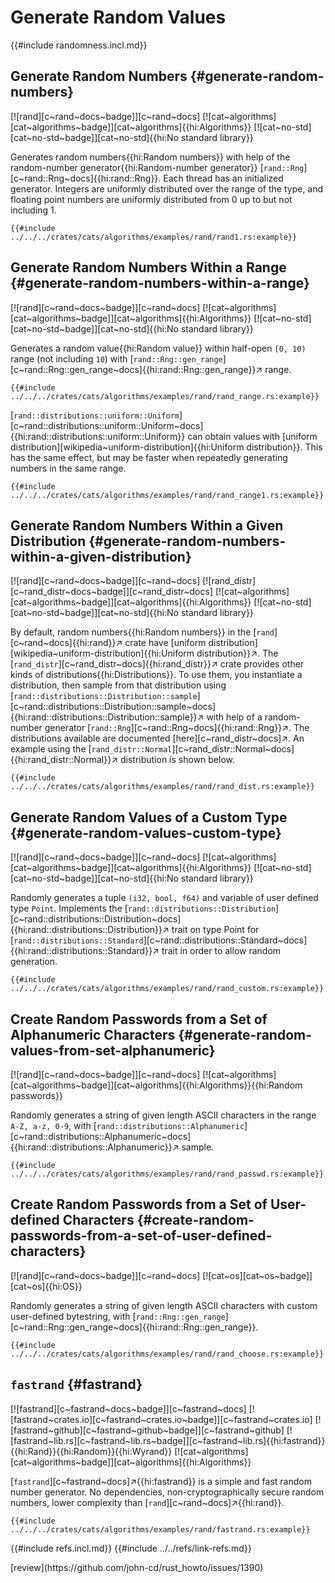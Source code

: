 # Generate Random Values

{{#include randomness.incl.md}}

## Generate Random Numbers {#generate-random-numbers}

[![rand][c~rand~docs~badge]][c~rand~docs] [![cat~algorithms][cat~algorithms~badge]][cat~algorithms]{{hi:Algorithms}}
[![cat~no-std][cat~no-std~badge]][cat~no-std]{{hi:No standard library}}

Generates random numbers{{hi:Random numbers}} with help of the random-number generator{{hi:Random-number generator}} [`rand::Rng`][c~rand::Rng~docs]{{hi:rand::Rng}}. Each thread has an initialized generator. Integers are uniformly distributed over the range of the type, and floating point numbers are uniformly distributed from 0 up to but not including 1.

```rust,editable
{{#include ../../../crates/cats/algorithms/examples/rand/rand1.rs:example}}
```

## Generate Random Numbers Within a Range {#generate-random-numbers-within-a-range}

[![rand][c~rand~docs~badge]][c~rand~docs] [![cat~algorithms][cat~algorithms~badge]][cat~algorithms]{{hi:Algorithms}}
[![cat~no-std][cat~no-std~badge]][cat~no-std]{{hi:No standard library}}

Generates a random value{{hi:Random value}} within half-open `[0, 10)` range (not including `10`) with [`rand::Rng::gen_range`][c~rand::Rng::gen_range~docs]{{hi:rand::Rng::gen_range}}↗ range.

```rust,editable
{{#include ../../../crates/cats/algorithms/examples/rand/rand_range.rs:example}}
```

[`rand::distributions::uniform::Uniform`][c~rand::distributions::uniform::Uniform~docs]{{hi:rand::distributions::uniform::Uniform}} can obtain values with [uniform distribution][wikipedia~uniform-distribution]{{hi:Uniform distribution}}. This has the same effect, but may be faster when repeatedly generating numbers in the same range.

```rust,editable
{{#include ../../../crates/cats/algorithms/examples/rand/rand_range1.rs:example}}
```

## Generate Random Numbers Within a Given Distribution {#generate-random-numbers-within-a-given-distribution}

[![rand][c~rand~docs~badge]][c~rand~docs] [![rand_distr][c~rand_distr~docs~badge]][c~rand_distr~docs] [![cat~algorithms][cat~algorithms~badge]][cat~algorithms]{{hi:Algorithms}} [![cat~no-std][cat~no-std~badge]][cat~no-std]{{hi:No standard library}}

By default, random numbers{{hi:Random numbers}} in the [`rand`][c~rand~docs]{{hi:rand}}↗ crate have [uniform distribution][wikipedia~uniform-distribution]{{hi:Uniform distribution}}↗. The [`rand_distr`][c~rand_distr~docs]{{hi:rand_distr}}↗ crate provides other kinds of distributions{{hi:Distributions}}. To use them, you instantiate a distribution, then sample from that distribution using [`rand::distributions::Distribution::sample`][c~rand::distributions::Distribution::sample~docs]{{hi:rand::distributions::Distribution::sample}}↗ with help of a random-number generator [`rand::Rng`][c~rand::Rng~docs]{{hi:rand::Rng}}↗. The distributions available are documented [here][c~rand_distr~docs]↗. An example using the [`rand_distr::Normal`][c~rand_distr::Normal~docs]{{hi:rand_distr::Normal}}↗ distribution is shown below.

```rust,editable
{{#include ../../../crates/cats/algorithms/examples/rand/rand_dist.rs:example}}
```

## Generate Random Values of a Custom Type {#generate-random-values-custom-type}

[![rand][c~rand~docs~badge]][c~rand~docs] [![cat~algorithms][cat~algorithms~badge]][cat~algorithms]{{hi:Algorithms}}
[![cat~no-std][cat~no-std~badge]][cat~no-std]{{hi:No standard library}}

Randomly generates a tuple `(i32, bool, f64)` and variable of user defined type `Point`. Implements the [`rand::distributions::Distribution`][c~rand::distributions::Distribution~docs]{{hi:rand::distributions::Distribution}}↗ trait on type Point for [`rand::distributions::Standard`][c~rand::distributions::Standard~docs]{{hi:rand::distributions::Standard}}↗ trait in order to allow random generation.

```rust,editable
{{#include ../../../crates/cats/algorithms/examples/rand/rand_custom.rs:example}}
```

## Create Random Passwords from a Set of Alphanumeric Characters {#generate-random-values-from-set-alphanumeric}

[![rand][c~rand~docs~badge]][c~rand~docs] [![cat~algorithms][cat~algorithms~badge]][cat~algorithms]{{hi:Algorithms}}{{hi:Random passwords}}

Randomly generates a string of given length ASCII characters in the range `A-Z, a-z, 0-9`, with [`rand::distributions::Alphanumeric`][c~rand::distributions::Alphanumeric~docs]{{hi:rand::distributions::Alphanumeric}}↗ sample.

```rust,editable
{{#include ../../../crates/cats/algorithms/examples/rand/rand_passwd.rs:example}}
```

## Create Random Passwords from a Set of User-defined Characters {#create-random-passwords-from-a-set-of-user-defined-characters}

[![rand][c~rand~docs~badge]][c~rand~docs] [![cat~os][cat~os~badge]][cat~os]{{hi:OS}}

Randomly generates a string of given length ASCII characters with custom user-defined bytestring, with [`rand::Rng::gen_range`][c~rand::Rng::gen_range~docs]{{hi:rand::Rng::gen_range}}.

```rust,editable
{{#include ../../../crates/cats/algorithms/examples/rand/rand_choose.rs:example}}
```

## `fastrand` {#fastrand}

[![fastrand][c~fastrand~docs~badge]][c~fastrand~docs] [![fastrand~crates.io][c~fastrand~crates.io~badge]][c~fastrand~crates.io] [![fastrand~github][c~fastrand~github~badge]][c~fastrand~github] [![fastrand~lib.rs][c~fastrand~lib.rs~badge]][c~fastrand~lib.rs]{{hi:fastrand}}{{hi:Rand}}{{hi:Random}}{{hi:Wyrand}} [![cat~algorithms][cat~algorithms~badge]][cat~algorithms]{{hi:Algorithms}}

[`fastrand`][c~fastrand~docs]↗{{hi:fastrand}} is a simple and fast random number generator. No dependencies, non-cryptographically secure random numbers, lower complexity than [`rand`][c~rand~docs]↗{{hi:rand}}.

```rust,editable
{{#include ../../../crates/cats/algorithms/examples/rand/fastrand.rs:example}}
```

{{#include refs.incl.md}}
{{#include ../../refs/link-refs.md}}

<div class="hidden">
[review](https://github.com/john-cd/rust_howto/issues/1390)
</div>
